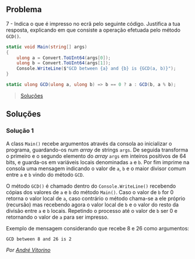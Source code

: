 ## Problema

7 - Indica o que é impresso no ecrã pelo seguinte código. Justifica a tua
resposta, explicando em que consiste a operação efetuada pelo método `GCD()`.

```cs
static void Main(string[] args)
{
    ulong a = Convert.ToUInt64(args[0]);
    ulong b = Convert.ToUInt64(args[1]);
    Console.WriteLine($"GCD between {a} and {b} is {GCD(a, b)}");
}

static ulong GCD(ulong a, ulong b) => b == 0 ? a : GCD(b, a % b);
```

> [Soluções](../solucoes/01/07.md)

## Soluções

### Solução 1

A class `Main()` recebe argumentos através da consola ao inicializar o programa,
guardando-os num _array_ de strings `args`. De seguida transforma o primeiro e o 
segundo elemento do _array_ `args` em inteiros positivos de 64 bits, e guarda-os
em variáveis locais denominadas `a` e `b`. Por fim imprime na consola uma 
mensagem indicando o valor de `a`, `b` e o maior divisor comum entre `a` e `b` 
vindo do método `GCD`.

O método `GCD()` é chamado dentro do `Console.WriteLine()` recebendo cópias dos
valores de `a` e `b` do método `Main()`.
Caso o valor de `b` for 0 retorna o valor local de `a`, caso contrário o
método chama-se a ele próprio (recursão) mas recebendo agora o valor local de 
`b` e o valor do resto da divisão entre `a` e `b` locais.
Repetindo o processo até o valor de `b` ser 0 e retornando o valor de `a` para
ser impresso.

Exemplo de mensagem considerando que recebe 8 e 26 como argumentos:

```text
GCD between 8 and 26 is 2
```

*Por [André Vitorino](https://github.com/Freeze88)*
